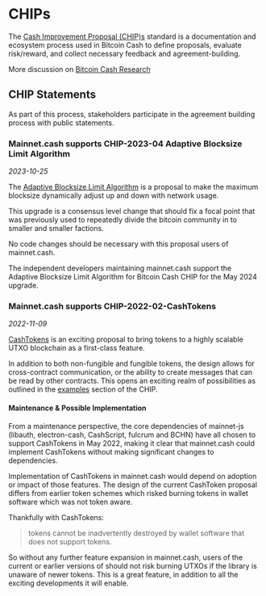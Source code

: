 # CHIPs

The [Cash Improvement Proposal (CHIP)s](https://gitlab.com/im_uname/cash-improvement-proposals/-/blob/master/CHIPs.md) standard is a documentation and ecosystem process used in Bitcoin Cash to define proposals, evaluate risk/reward, and collect necessary feedback and agreement-building.

More discussion on [Bitcoin Cash Research](https://bitcoincashresearch.org/t/chips-a-more-detailed-process-recommendation/309)

## CHIP Statements

As part of this process, stakeholders participate in the agreement building process with public statements.

### Mainnet.cash supports CHIP-2023-04 Adaptive Blocksize Limit Algorithm 

*2023-10-25*

The [Adaptive Blocksize Limit Algorithm](https://gitlab.com/0353F40E/ebaa) is a proposal to make the maximum blocksize dynamically adjust up and down with network usage. 

This upgrade is a consensus level change that should fix a focal point that was previously used to repeatedly divide the bitcoin community in to smaller and smaller factions. 

No code changes should be necessary with this proposal users of mainnet.cash.

The independent developers maintaining mainnet.cash support the Adaptive Blocksize Limit Algorithm for Bitcoin Cash CHIP for the May 2024 upgrade. 

### Mainnet.cash supports CHIP-2022-02-CashTokens

*2022-11-09*

[CashTokens](https://github.com/bitjson/cashtokens#readme) is an exciting proposal to bring tokens to a highly scalable UTXO blockchain as a first-class feature. 

In addition to both non-fungible and fungible tokens, the design allows for cross-contract communication, or the ability to create messages that can be read by other contracts. This opens an exciting realm of possibilities as outlined in the [examples](https://github.com/bitjson/cashtokens/blob/master/examples.md#usage-examples) section of the CHIP.

#### Maintenance & Possible Implementation

From a maintenance perspective, the core dependencies of mainnet-js (libauth, electron-cash, CashScript, fulcrum and BCHN) have all chosen to support CashTokens in May 2022, making it clear that mainnet.cash could implement CashTokens without making significant changes to dependencies.

Implementation of CashTokens in mainnet.cash would depend on adoption or impact of those features. The design of the current CashToken proposal differs from earlier token schemes which risked burning tokens in wallet software which was not token aware. 

Thankfully with CashTokens:

> tokens cannot be inadvertently destroyed by wallet software that does not support tokens.

So without any further feature expansion in mainnet.cash, users of the current or earlier versions of should not risk burning UTXOs if the library is unaware of newer tokens. This is a great feature, in addition to all the exciting developments it will enable.